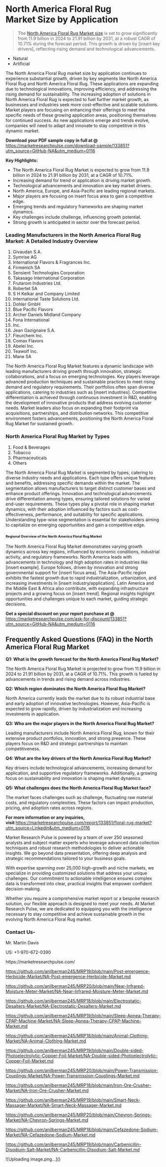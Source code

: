 <h1>North America Floral Rug Market&nbsp;Size by Application</h1><blockquote><p>The <a href="https://marketresearchpulse.com/download-sample/133851?utm_source=GitHub-NA&amp;utm_medium=0116">North America Floral Rug Market size</a> is set to grow significantly from 11.9 billion in 2024 to 21.91 billion by 2031, at a robust CAGR of 10.71% during the forecast period. This growth is driven by [insert key drivers], reflecting rising demand and technological advancements.</p></blockquote><ul><li>Natural<li> Artificial</li></ul><p>The North America Floral Rug market size by application continues to experience substantial growth, driven by key segments like North America Floral Rug and North America Floral Rug. These applications are expanding due to technological innovations, improving efficiency, and addressing the rising demand for sustainability. The increasing adoption of solutions in North America Floral Rug is expected to fuel further market growth, as businesses and industries seek more cost-effective and scalable solutions. Market players are focusing on enhancing their offerings to meet the specific needs of these growing application areas, positioning themselves for continued success. As new applications emerge and trends evolve, companies will need to adapt and innovate to stay competitive in this dynamic market.</p><p><strong>Download your PDF sample copy in full at @ </strong><a href="https://marketresearchpulse.com/download-sample/133851?utm_source=GitHub-NA&amp;utm_medium=0116">https://marketresearchpulse.com/download-sample/133851?utm_source=GitHub-NA&amp;utm_medium=0116</a></p><p><strong>Key Highlights: </strong></p><ul><li>The North America Floral Rug Market is expected to grow from 11.9 billion in 2024 to 21.91 billion by 2031, at a CAGR of 10.71%.</li><li>Increasing demand for trend or application is driving market growth.</li><li>Technological advancements and innovation are key market drivers.</li><li>North America, Europe, and Asia-Pacific are leading regional markets.</li><li>Major players are focusing on insert focus area to gain a competitive edge.</li><li>Emerging trends and regulatory frameworks are shaping market dynamics.</li><li>Key challenges include challenge, influencing growth potential.</li><li>Strong growth is anticipated in sector over the forecast period.</li></ul><h3>Leading Manufacturers in the North America Floral Rug Market: A Detailed Industry Overview</h3><ol><li>Givaudan S.A.</li><li>Symrise AG</li><li>International Flavors & Fragrances Inc.</li><li>Firmenich SA</li><li>Sensient Technologies Corporation</li><li>Takasago International Corporation</li><li>Frutarom Industries Ltd.</li><li>Robertet SA</li><li>S H Kelkar and Company Limited</li><li>International Taste Solutions Ltd.</li><li>Dohler GmbH</li><li>Blue Pacific Flavors</li><li>Archer Daniels Midland Company</li><li>Fona International</li><li>Inc.</li><li>Jean Gazignaire S.A.</li><li>Fleurchem Inc.</li><li>Comax Flavors</li><li>Abelei Inc.</li><li>Teawolf Inc.</li><li>Mane SA</li></ol><div class="flex max-w-full flex-col flex-grow"><div class="min-h-8 text-message flex w-full flex-col items-end gap-2 whitespace-normal break-words [.text-message+&amp;]:mt-5" dir="auto" data-message-author-role="assistant" data-message-id="fd8432e4-4910-450d-b182-61b7bfb0a01f" data-message-model-slug="gpt-4o"><div class="flex w-full flex-col gap-1 empty:hidden first:pt-[3px]"><div class="markdown prose w-full break-words dark:prose-invert light"><p>The North America Floral Rug Market features a dynamic landscape with leading manufacturers driving growth through innovation, strategic collaborations, and a focus on emerging technologies. Key players leverage advanced production techniques and sustainable practices to meet rising demand and regulatory requirements. Their portfolios often span diverse applications, catering to industries such as [insert industries]. Competitive differentiation is achieved through continuous investment in R&amp;D, enabling the development of innovative products that address evolving customer needs. Market leaders also focus on expanding their footprint via acquisitions, partnerships, and distribution networks. This competitive environment fosters advancements, positioning the North America Floral Rug Market for sustained growth.</p></div></div></div></div><h3>North America Floral Rug Market by Types</h3><ol><li>Food & Beverages<li> Tobacco<li> Pharmaceuticals<li> Others</li></ol><div class="flex max-w-full flex-col flex-grow"><div class="min-h-8 text-message flex w-full flex-col items-end gap-2 whitespace-normal break-words [.text-message+&amp;]:mt-5" dir="auto" data-message-author-role="assistant" data-message-id="084470be-0bb7-4664-bddf-5156b4f41249" data-message-model-slug="gpt-4o-mini"><div class="flex w-full flex-col gap-1 empty:hidden first:pt-[3px]"><div class="markdown prose w-full break-words dark:prose-invert light"><p>The North America Floral Rug Market is segmented by types, catering to diverse industry needs and applications. Each type offers unique features and benefits, addressing specific demands within the market. The segmentation allows manufacturers to target distinct customer bases and enhance product offerings. Innovation and technological advancements drive differentiation among types, ensuring tailored solutions for varied end-user requirements. These types play a pivotal role in shaping market dynamics, with their adoption influenced by factors such as cost-effectiveness, performance, and suitability for specific applications. Understanding type-wise segmentation is essential for stakeholders aiming to capitalize on emerging opportunities and gain a competitive edge.</p></div></div></div></div><h3><span style="font-size: 11px;">Regional Overview of the North America Floral Rug Market</span></h3><div class="flex max-w-full flex-col flex-grow"><div class="min-h-8 text-message flex w-full flex-col items-end gap-2 whitespace-normal break-words [.text-message+&amp;]:mt-5" dir="auto" data-message-author-role="assistant" data-message-id="e9038762-ce64-4e30-91c9-9bd413514231" data-message-model-slug="gpt-4o-mini"><div class="flex w-full flex-col gap-1 empty:hidden first:pt-[3px]"><div class="markdown prose w-full break-words dark:prose-invert light"><p>The North America Floral Rug Market demonstrates varying growth dynamics across key regions, influenced by economic conditions, industrial activity, and regulatory frameworks. North America leads with advancements in technology and high adoption rates in industries like [insert example]. Europe follows, driven by innovation and strong governmental support for [insert focus area]. The Asia-Pacific region exhibits the fastest growth due to rapid industrialization, urbanization, and increasing investments in [insert industry/application]. Latin America and the Middle East &amp; Africa also contribute, with expanding infrastructure projects and a growing focus on [insert trend]. Regional insights highlight opportunities and challenges unique to each market, guiding strategic decisions.</p></div></div></div></div><p><strong>Get a special discount on your report purchase at @ </strong><a href="https://marketresearchpulse.com/ask-for-discount/133851?utm_source=GitHub-NA&amp;utm_medium=0116">https://marketresearchpulse.com/ask-for-discount/133851?utm_source=GitHub-NA&amp;utm_medium=0116</a></p><h2>Frequently Asked Questions (FAQ) in the North America Floral Rug Market</h2><p><strong>Q1: What is the growth forecast for the North America Floral Rug Market?</strong></p><p>The North America Floral Rug Market is projected to grow from 11.9 billion in 2024 to 21.91 billion by 2031, at a CAGR of 10.71%. This growth is fueled by advancements in trends and rising demand across industries.</p><p><strong>Q2: Which region dominates the North America Floral Rug Market?</strong></p><p>North America currently leads the market due to its robust industrial base and early adoption of innovative technologies. However, Asia-Pacific is expected to grow rapidly, driven by industrialization and increasing investments in application.</p><p><strong>Q3: Who are the major players in the North America Floral Rug Market?</strong></p><p>Leading manufacturers include North America Floral Rug, known for their extensive product portfolios, innovation, and strong presence. These players focus on R&amp;D and strategic partnerships to maintain competitiveness.</p><p><strong>Q4: What are the key drivers of the North America Floral Rug Market?</strong></p><p>Key drivers include technological advancements, increasing demand for application, and supportive regulatory frameworks. Additionally, a growing focus on sustainability and innovation is shaping market dynamics.</p><p><strong>Q5: What challenges does the North America Floral Rug Market face?</strong></p><p>The market faces challenges such as challenge, fluctuating raw material costs, and regulatory complexities. These factors can impact production, pricing, and adoption rates across regions.</p><p><strong>For more information or any inquiries, visit&nbsp;</strong><a href="https://marketresearchpulse.com/report/133851/floral-rug-market?utm_source=Linkedin&utm_medium=0116">https://marketresearchpulse.com/report/133851/floral-rug-market?utm_source=Linkedin&utm_medium=0116</a></p><p>Market Research Pulse is powered by a team of over 250 seasoned analysts and subject matter experts who leverage advanced data collection techniques and robust research methodologies to deliver actionable insights. We go beyond data presentation, offering deep analysis and strategic recommendations tailored to your business goals.</p><p>With expertise spanning over 25,000 high-growth and niche markets, we specialize in providing customized solutions that address your unique challenges. Our commitment to actionable intelligence ensures complex data is transformed into clear, practical insights that empower confident decision-making.</p><p>Whether you require a comprehensive market report or a bespoke research solution, our flexible approach is designed to meet your needs. At Market Research Pulse, we are dedicated to equipping you with the intelligence necessary to stay competitive and achieve sustainable growth in the evolving North America Floral Rug market.</p><h3><strong>Contact Us-</strong></h3><p>Mr. Martin Davis</p><p>US: +1-970-672-0390</p><p>https://marketresearchpulse.com/</p><p><a href="https://github.com/anilberman245/MRP19/blob/main/Post-emergence-Herbicide-Market/NA-Post-emergence-Herbicide-Market.md">https://github.com/anilberman245/MRP19/blob/main/Post-emergence-Herbicide-Market/NA-Post-emergence-Herbicide-Market.md</a></p><p><a href="https://github.com/anilberman245/MRP20/blob/main/Near-Infrared-Moisture-Meter-Market/NA-Near-Infrared-Moisture-Meter-Market.md">https://github.com/anilberman245/MRP20/blob/main/Near-Infrared-Moisture-Meter-Market/NA-Near-Infrared-Moisture-Meter-Market.md</a></p><p><a href="https://github.com/anilberman245/MRP18/blob/main/Electrostatic-Desalters-Market/NA-Electrostatic-Desalters-Market.md">https://github.com/anilberman245/MRP18/blob/main/Electrostatic-Desalters-Market/NA-Electrostatic-Desalters-Market.md</a></p><p><a href="https://github.com/anilberman245/MRP19/blob/main/Sleep-Apnea-Therapy-CPAP-Machine-Market/NA-Sleep-Apnea-Therapy-CPAP-Machine-Market.md">https://github.com/anilberman245/MRP19/blob/main/Sleep-Apnea-Therapy-CPAP-Machine-Market/NA-Sleep-Apnea-Therapy-CPAP-Machine-Market.md</a></p><p><a href="https://github.com/anilberman245/MRP18/blob/main/Animal-Clothing-Market/NA-Animal-Clothing-Market.md">https://github.com/anilberman245/MRP18/blob/main/Animal-Clothing-Market/NA-Animal-Clothing-Market.md</a></p><p><a href="https://github.com/anilberman245/MRP19/blob/main/Double-sided-Photoelectrolytic-Copper-Foil-Market/NA-Double-sided-Photoelectrolytic-Copper-Foil-Market.md">https://github.com/anilberman245/MRP19/blob/main/Double-sided-Photoelectrolytic-Copper-Foil-Market/NA-Double-sided-Photoelectrolytic-Copper-Foil-Market.md</a></p><p><a href="https://github.com/anilberman245/MRP20/blob/main/Power-Transmission-Couplings-Market/NA-Power-Transmission-Couplings-Market.md">https://github.com/anilberman245/MRP20/blob/main/Power-Transmission-Couplings-Market/NA-Power-Transmission-Couplings-Market.md</a></p><p><a href="https://github.com/anilberman245/MRP18/blob/main/Iron-Ore-Crusher-Market/NA-Iron-Ore-Crusher-Market.md">https://github.com/anilberman245/MRP18/blob/main/Iron-Ore-Crusher-Market/NA-Iron-Ore-Crusher-Market.md</a></p><p><a href="https://github.com/anilberman245/MRP19/blob/main/Smart-Neck-Massager-Market/NA-Smart-Neck-Massager-Market.md">https://github.com/anilberman245/MRP19/blob/main/Smart-Neck-Massager-Market/NA-Smart-Neck-Massager-Market.md</a></p><p><a href="https://github.com/anilberman245/MRP20/blob/main/Chevron-Springs-Market/NA-Chevron-Springs-Market.md">https://github.com/anilberman245/MRP20/blob/main/Chevron-Springs-Market/NA-Chevron-Springs-Market.md</a></p><p><a href="https://github.com/anilberman245/MRP18/blob/main/Cefazedone-Sodium-Market/NA-Cefazedone-Sodium-Market.md">https://github.com/anilberman245/MRP18/blob/main/Cefazedone-Sodium-Market/NA-Cefazedone-Sodium-Market.md</a></p><p><a href="https://github.com/anilberman245/MRP19/blob/main/Carbenicillin-Disodium-Salt-Market/NA-Carbenicillin-Disodium-Salt-Market.md">https://github.com/anilberman245/MRP19/blob/main/Carbenicillin-Disodium-Salt-Market/NA-Carbenicillin-Disodium-Salt-Market.md</a></p>
![Uploading image.png…]()
